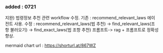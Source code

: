 ### added : 0721
지완) 법령정보 추천 관련 workflow 수정.
기존 : recommend_relevant_laws 에이전트 사용. 수정 : recommend_relevant_laws(법 추천) -> find_relevant_laws(조항 불러오기) -> find_exact_laws(법 조항 추천)
프롬프트-> rag + 프롬프트로 정확성 향상.

mermaid chart url : https://shorturl.at/867WZ
